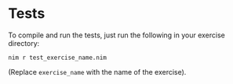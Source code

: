 # Tests

To compile and run the tests, just run the following in your exercise directory:

```shell
nim r test_exercise_name.nim
```

(Replace `exercise_name` with the name of the exercise).

